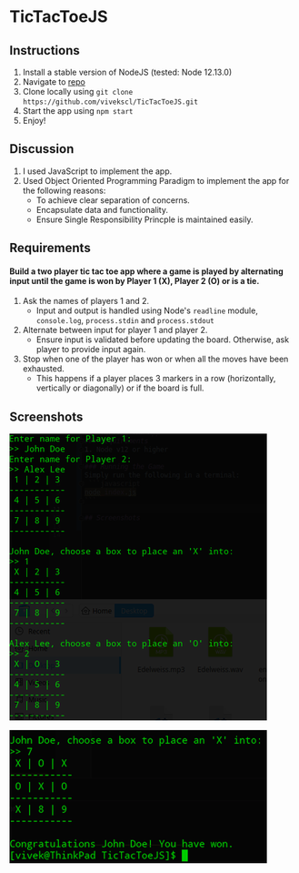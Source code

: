 # TicTacToeJS

## Instructions
1. Install a stable version of NodeJS (tested: Node 12.13.0)
2. Navigate to [repo](https://github.com/vivekscl/TicTacToeJS)
3. Clone locally using
   `git clone https://github.com/vivekscl/TicTacToeJS.git`
4. Start the app using `npm start`
5. Enjoy!

## Discussion
1. I used JavaScript to implement the app.
2. Used Object Oriented Programming Paradigm to implement the app for the following reasons:
    * To achieve clear separation of concerns.
    * Encapsulate data and functionality.
    * Ensure Single Responsibility Princple is maintained easily.

## Requirements
#### Build a two player tic tac toe app where a game is played by alternating input until the game is won by Player 1 (X), Player 2 (O) or is a tie.
1. Ask the names of players 1 and 2.
    * Input and output is handled using Node's `readline` module, `console.log`, `process.stdin` and `process.stdout` 
2. Alternate between input for player 1 and player 2.
    * Ensure input is validated before updating the board. Otherwise, ask player to provide input again.
3. Stop when one of the player has won or when all the moves have been exhausted.
    * This happens if a player places 3 markers in a row (horizontally, vertically or diagonally) or if the board is full.

## Screenshots
![screenshot](./screenshots/TicTacToeGameplay1.png)

![screenshot](./screenshots/TicTacToeGameplay2.png)

